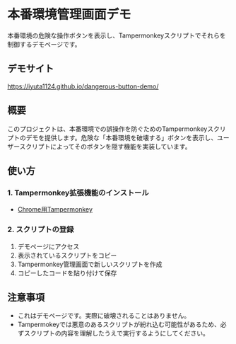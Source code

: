 # 本番環境管理画面デモ

本番環境の危険な操作ボタンを表示し、Tampermonkeyスクリプトでそれらを制御するデモページです。

## デモサイト

https://iyuta1124.github.io/dangerous-button-demo/

## 概要

このプロジェクトは、本番環境での誤操作を防ぐためのTampermonkeyスクリプトのデモを提供します。危険な「本番環境を破壊する」ボタンを表示し、ユーザースクリプトによってそのボタンを隠す機能を実装しています。


## 使い方

### 1. Tampermonkey拡張機能のインストール

- [Chrome用Tampermonkey](https://chrome.google.com/webstore/detail/tampermonkey/dhdgffkkebhmkfjojejmpbldmpobfkfo)

### 2. スクリプトの登録

1. デモページにアクセス
2. 表示されているスクリプトをコピー
3. Tampermonkey管理画面で新しいスクリプトを作成
4. コピーしたコードを貼り付けて保存


## 注意事項

- これはデモページです。実際に破壊されることはありません。
- Tampermokeyでは悪意のあるスクリプトが紛れ込む可能性があるため、必ずスクリプトの内容を理解したうえで実行するようにしてください。
